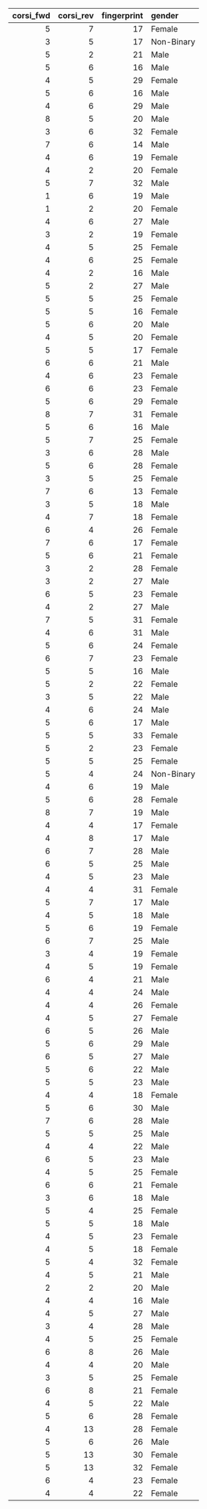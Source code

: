 | corsi_fwd| corsi_rev| fingerprint|gender     |
|---------:|---------:|-----------:|:----------|
|         5|         7|          17|Female     |
|         3|         5|          17|Non-Binary |
|         5|         2|          21|Male       |
|         5|         6|          16|Male       |
|         4|         5|          29|Female     |
|         5|         6|          16|Male       |
|         4|         6|          29|Male       |
|         8|         5|          20|Male       |
|         3|         6|          32|Female     |
|         7|         6|          14|Male       |
|         4|         6|          19|Female     |
|         4|         2|          20|Female     |
|         5|         7|          32|Male       |
|         1|         6|          19|Male       |
|         1|         2|          20|Female     |
|         4|         6|          27|Male       |
|         3|         2|          19|Female     |
|         4|         5|          25|Female     |
|         4|         6|          25|Female     |
|         4|         2|          16|Male       |
|         5|         2|          27|Male       |
|         5|         5|          25|Female     |
|         5|         5|          16|Female     |
|         5|         6|          20|Male       |
|         4|         5|          20|Female     |
|         5|         5|          17|Female     |
|         6|         6|          21|Male       |
|         4|         6|          23|Female     |
|         6|         6|          23|Female     |
|         5|         6|          29|Female     |
|         8|         7|          31|Female     |
|         5|         6|          16|Male       |
|         5|         7|          25|Female     |
|         3|         6|          28|Male       |
|         5|         6|          28|Female     |
|         3|         5|          25|Female     |
|         7|         6|          13|Female     |
|         3|         5|          18|Male       |
|         4|         7|          18|Female     |
|         6|         4|          26|Female     |
|         7|         6|          17|Female     |
|         5|         6|          21|Female     |
|         3|         2|          28|Female     |
|         3|         2|          27|Male       |
|         6|         5|          23|Female     |
|         4|         2|          27|Male       |
|         7|         5|          31|Female     |
|         4|         6|          31|Male       |
|         5|         6|          24|Female     |
|         6|         7|          23|Female     |
|         5|         5|          16|Male       |
|         5|         2|          22|Female     |
|         3|         5|          22|Male       |
|         4|         6|          24|Male       |
|         5|         6|          17|Male       |
|         5|         5|          33|Female     |
|         5|         2|          23|Female     |
|         5|         5|          25|Female     |
|         5|         4|          24|Non-Binary |
|         4|         6|          19|Male       |
|         5|         6|          28|Female     |
|         8|         7|          19|Male       |
|         4|         4|          17|Female     |
|         4|         8|          17|Male       |
|         6|         7|          28|Male       |
|         6|         5|          25|Male       |
|         4|         5|          23|Male       |
|         4|         4|          31|Female     |
|         5|         7|          17|Male       |
|         4|         5|          18|Male       |
|         5|         6|          19|Female     |
|         6|         7|          25|Male       |
|         3|         4|          19|Female     |
|         4|         5|          19|Female     |
|         6|         4|          21|Male       |
|         4|         4|          24|Male       |
|         4|         4|          26|Female     |
|         4|         5|          27|Female     |
|         6|         5|          26|Male       |
|         5|         6|          29|Male       |
|         6|         5|          27|Male       |
|         5|         6|          22|Male       |
|         5|         5|          23|Male       |
|         4|         4|          18|Female     |
|         5|         6|          30|Male       |
|         7|         6|          28|Male       |
|         5|         5|          25|Male       |
|         4|         4|          22|Male       |
|         6|         5|          23|Male       |
|         4|         5|          25|Female     |
|         6|         6|          21|Female     |
|         3|         6|          18|Male       |
|         5|         4|          25|Female     |
|         5|         5|          18|Male       |
|         4|         5|          23|Female     |
|         4|         5|          18|Female     |
|         5|         4|          32|Female     |
|         4|         5|          21|Male       |
|         2|         2|          20|Male       |
|         4|         4|          16|Male       |
|         4|         5|          27|Male       |
|         3|         4|          28|Male       |
|         4|         5|          25|Female     |
|         6|         8|          26|Male       |
|         4|         4|          20|Male       |
|         3|         5|          25|Female     |
|         6|         8|          21|Female     |
|         4|         5|          22|Male       |
|         5|         6|          28|Female     |
|         4|        13|          28|Female     |
|         5|         6|          26|Male       |
|         5|        13|          30|Female     |
|         5|        13|          32|Female     |
|         6|         4|          23|Female     |
|         4|         4|          22|Female     |

